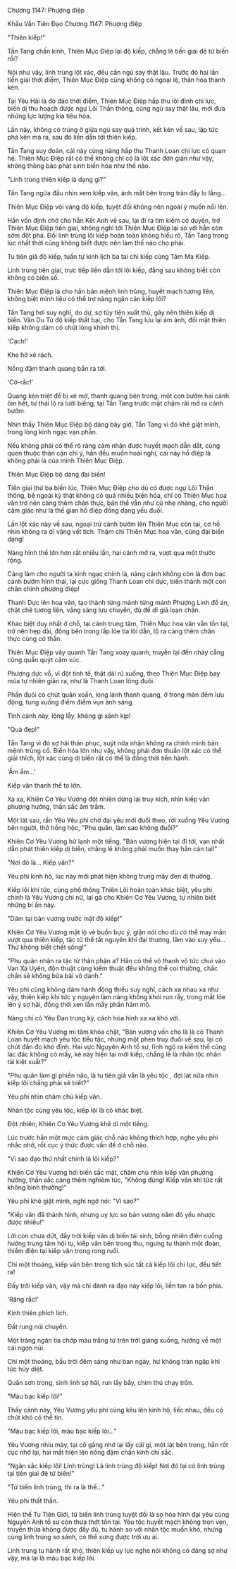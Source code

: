 




Chương 1147: Phượng điệp


Khấu Vấn Tiên Đạo Chương 1147: Phượng điệp

"Thiên kiếp!"

Tần Tang chấn kinh, Thiên Mục Điệp lại độ kiếp, chẳng lẽ tiến giai đệ tứ biến rồi?

Nói như vậy, linh trùng lột xác, đều cần ngủ say thật lâu. Trước đó hai lần tiến giai thời điểm, Thiên Mục Điệp cũng không có ngoại lệ, thân hóa thành kén.

Tại Yêu Hải lá đỏ đảo thời điểm, Thiên Mục Điệp hấp thu lôi đình chi lực, biến dị thu hoạch được ngự Lôi Thần thông, cũng ngủ say thật lâu, mới đưa những lực lượng kia tiêu hóa.

Lần này, không có trúng ở giữa ngủ say quá trình, kết kén về sau, lập tức phá kén mà ra, sau đó liền dẫn tới thiên kiếp.

Tần Tang suy đoán, cái này cùng nàng hấp thu Thanh Loan chi lực có quan hệ. Thiên Mục Điệp rất có thể không chỉ có là lột xác đơn giản như vậy, không thông báo phát sinh biến hóa như thế nào.

"Linh trùng thiên kiếp là dạng gì?"

Tần Tang ngửa đầu nhìn xem kiếp vân, ánh mắt bên trong tràn đầy lo lắng...

Thiên Mục Điệp vội vàng độ kiếp, tuyệt đối không nên ngoài ý muốn nổi lên.

Hắn vốn định chờ cho hắn Kết Anh về sau, lại đi ra tìm kiếm cơ duyên, trợ Thiên Mục Điệp tiến giai, không nghĩ tới Thiên Mục Điệp lại so với hắn còn sớm đột phá. Đối linh trùng lôi kiếp hoàn toàn không hiểu rõ, Tần Tang trong lúc nhất thời cũng không biết được nên làm thế nào cho phải.

Tu tiên giả độ kiếp, tuần tự kinh lịch ba tai chi kiếp cùng Tâm Ma Kiếp.

Linh trùng tiến giai, trực tiếp liền dẫn tới lôi kiếp, đằng sau không biết còn không có biến số.

Thiên Mục Điệp là cho hắn bản mệnh linh trùng, huyết mạch tương liên, không biết mình liệu có thể trợ nàng ngăn cản kiếp lôi?

Tần Tang hơi suy nghĩ, do dự, sợ tùy tiện xuất thủ, gây nên thiên kiếp dị biến. Vân Du Tử độ kiếp thất bại, cho Tần Tang lưu lại ám ảnh, đối mặt thiên kiếp không dám có chút lòng khinh thị.

'Cạch!'

Khe hở xé rách.

Nồng đậm thanh quang bắn ra tới.

'Cờ-rắc!'

Quang kén triệt để bị xé mở, thanh quang bên trong, một con bướm hai cánh ôm hết, tư thái lộ ra lười biếng, tại Tần Tang trước mặt chậm rãi mở ra cánh bướm.

Nhìn thấy Thiên Mục Điệp bộ dáng bây giờ, Tần Tang vì đó khẽ giật mình, trong lòng kinh ngạc vạn phần.

Nếu không phải có thể rõ ràng cảm nhận được huyết mạch dẫn dắt, cùng quen thuộc thân cận chi ý, hắn đều muốn hoài nghi, cái này hồ điệp là không phải là của mình Thiên Mục Điệp.

Thiên Mục Điệp bộ dáng đại biến!

Tiến giai thứ ba biến lúc, Thiên Mục Điệp cho dù có được ngự Lôi Thần thông, bề ngoài kỳ thật không có quá nhiều biến hóa, chỉ có Thiên Mục hoa văn trở nên càng thêm chân thực, bản thể vẫn như cũ nhẹ nhàng, cho người cảm giác như là thế gian hồ điệp đồng dạng yếu đuối.

Lần lột xác này về sau, ngoại trừ cánh bướm lên Thiên Mục còn tại, cơ hồ nhìn không ra dĩ vãng vết tích. Thậm chí Thiên Mục hoa văn, cũng đại biến dạng!

Nàng hình thể lớn hơn rất nhiều lần, hai cánh mở ra, vượt qua một thước rộng.

Càng làm cho người ta kinh ngạc chính là, nàng cánh không còn là đơn bạc cánh bướm hình thái, lại cực giống Thanh Loan chi dực, biến thành một con chân chính phượng điệp!

Thanh Dực lên hoa văn, tạo thành từng mảnh từng mảnh Phượng Linh đồ án, chặt chẽ tương liên, vầng sáng lưu chuyển, đủ để dĩ giả loạn chân.

Khác biệt duy nhất ở chỗ, tại cánh trung tâm, Thiên Mục hoa văn vẫn tồn tại, trở nên hẹp dài, đồng bên trong lấp lóe tia lôi dẫn, lộ ra càng thêm chân thực cùng có thần.

Thiên Mục Điệp vây quanh Tần Tang xoay quanh, truyền lại đến nhảy cẫng cùng quấn quýt cảm xúc.

Phượng dực vỗ, vĩ đột tinh tế, thật dài rủ xuống, theo Thiên Mục Điệp bay múa tự nhiên giãn ra, như là Thanh Loan lông đuôi.

Phần đuôi có chút quăn xoắn, lóng lánh thanh quang, ở trong màn đêm lưu động, tung xuống điểm điểm vụn ánh sáng.

Tình cảnh này, lộng lẫy, không gì sánh kịp!

"Quá đẹp!"

Tần Tang vì đó sợ hãi thán phục, suýt nữa nhận không ra chính mình bản mệnh trùng cổ. Biến hóa lớn như vậy, không phải đơn thuần lột xác có thể giải thích, lột xác cùng dị biến rất có thể là đồng thời tiến hành.

'Ầm ầm...'

Kiếp vân thanh thế to lớn.

Xa xa, Khiên Cơ Yêu Vương đột nhiên dừng lại truy kích, nhìn kiếp vân phương hướng, thần sắc âm trầm.

Một lát sau, rắn Yêu Yêu phi chờ đại yêu mới đuổi theo, rơi xuống Yêu Vương bên người, thở hồng hộc, "Phu quân, làm sao không đuổi?"

Khiên Cơ Yêu Vương hừ lạnh một tiếng, "Bản vương hiện tại đi tới, vạn nhất dẫn phát thiên kiếp dị biến, chẳng lẽ không phải muốn thay hắn cản tai!"

"Nơi đó là... Kiếp vân?"

Yêu phi kinh hô, lúc này mới phát hiện không trung mây đen dị thường.

Kiếp lôi khí tức, cùng phổ thông Thiên Lôi hoàn toàn khác biệt, yêu phi chính là Yêu Vương chi nữ, lại gả cho Khiên Cơ Yêu Vương, tự nhiên biết những bí ẩn này.

"Dám tại bản vương trước mặt độ kiếp!"

Khiên Cơ Yêu Vương mặt lộ vẻ buồn bực ý, giận nói cho dù có thể may mắn vượt qua thiên kiếp, tặc tử thế tất nguyên khí đại thương, lâm vào suy yếu... Thứ không biết chết sống!"

"Phu quân nhận ra tặc tử thân phận a? Hắn có thể vô thanh vô tức chui vào Vạn Xà Uyên, độn thuật cùng kiếm thuật đều không thể coi thường, chắc chắn sẽ không bừa bãi vô danh."

Yêu phi cũng không dám hành động thiếu suy nghĩ, cách xa nhau xa như vậy, thiên kiếp khí tức y nguyên làm nàng không khỏi run rẩy, trong mắt lóe lên ý sợ hãi, đồng thời xen lẫn mấy phần hâm mộ.

Nàng chỉ có Yêu Đan trung kỳ, cách hóa hình xa xa khó vời.

Khiên Cơ Yêu Vương mi tâm khóa chặt, "Bản vương vốn cho là là có Thanh Loan huyết mạch yêu tộc tiểu tặc, nhưng một phen truy đuổi về sau, lại có chút đắn đo khó định. Hai vực Nguyên Anh tổ sư, lĩnh ngộ ra kiếm thế cũng lác đác không có mấy, kẻ này hiện tại mới kiếp, chẳng lẽ là nhân tộc nhân tài kiệt xuất?"

"Phu quân làm gì phiền não, là tu tiên giả vẫn là yêu tộc , đợi lát nữa nhìn kiếp lôi chẳng phải sẽ biết?"

Yêu phi nhìn chăm chú kiếp vân.

Nhân tộc cùng yêu tộc, kiếp lôi là có khác biệt.

Đột nhiên, Khiên Cơ Yêu Vương khẽ di một tiếng.

Lúc trước hắn một mực cảm giác chỗ nào không thích hợp, nghe yêu phi nhắc nhở, rốt cục ý thức được vấn đề ở chỗ nào.

"Vì sao đạo thứ nhất chính là lôi kiếp?"

Khiên Cơ Yêu Vương hơi biến sắc mặt, chăm chú nhìn kiếp vân phương hướng, thần sắc càng thêm nghiêm túc, "Không đúng! Kiếp vân khí tức rất không bình thường!"

Yêu phi khẽ giật mình, nghi ngờ nói: "Vì sao?"

"Kiếp vân đã thành hình, nhưng uy lực so bản vương năm đó yếu nhược được nhiều!"

Lời còn chưa dứt, đầy trời kiếp vân dị biến tái sinh, bỗng nhiên điên cuồng hướng trung tâm hội tụ, kiếp vân bên trong thu, ngưng tụ thành một đoàn, thiểm điện tại kiếp vân trong rong ruổi.

Chỉ một thoáng, kiếp vân bên trong tích súc tất cả kiếp lôi chi lực, đều tiết ra!

Đầy trời kiếp vân, vậy mà chỉ đánh ra đạo này kiếp lôi, liền tan ra bốn phía.

'Răng rắc!'

Kinh thiên phích lịch.

Đất rung núi chuyển.

Một tràng ngân tia chớp màu trắng từ trên trời giáng xuống, hướng về một cái ngọn núi.

Chỉ một thoáng, bầu trời đêm sáng như ban ngày, hư không tràn ngập khí tức hủy diệt.

Quần sơn trong, sinh linh sợ hãi, run lẩy bẩy, chim thú chạy trốn.

"Màu bạc kiếp lôi!"

Thấy cảnh này, Yêu Vương yêu phi cùng kêu lên kinh hô, liếc nhau, đều có chút khó có thể tin.

"Màu bạc kiếp lôi, màu bạc kiếp lôi..."

Yêu Vương nhíu mày, tại cố gắng nhớ lại lấy cái gì, một lát bên trong, hắn rốt cục nhớ lại, hai mắt hiện lên nồng đậm chấn kinh chi sắc.

"Ngân sắc kiếp lôi! Linh trùng! Là linh trùng độ kiếp! Nơi đó lại có linh trùng tại tiến giai đệ tứ biến!"

"Tứ biến linh trùng, thì ra là thế..."

Yêu phi thất thần.

Hiện thế Tu Tiên Giới, tứ biến linh trùng tuyệt đối là so hóa hình đại yêu cùng Nguyên Anh tổ sư còn thưa thớt tồn tại. Yêu tộc huyết mạch không trọn vẹn, truyền thừa không được đầy đủ, tu hành so với nhân tộc muốn khó, nhưng cùng linh trùng so sánh, có thể xưng được trời ưu ái.

Linh trùng tu hành rất khó, thiên kiếp uy lực nghe nói không có đáng sợ như vậy, mà lại là màu bạc kiếp lôi.




